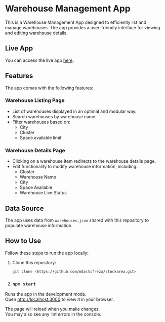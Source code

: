 # Warehouse Management App

This is a Warehouse Management App designed to efficiently list and manage warehouses. The app provides a user-friendly interface for viewing and editing warehouse details.

## Live App

You can access the live app [here](https://stockarea.vercel.app/).

## Features

The app comes with the following features:

### Warehouse Listing Page

- List of warehouses displayed in an optimal and modular way.
- Search warehouses by warehouse name.
- Filter warehouses based on:
  - City
  - Cluster
  - Space available limit

### Warehouse Details Page

- Clicking on a warehouse item redirects to the warehouse details page.
- Edit functionality to modify warehouse information, including:
  - Cluster
  - Warehouse Name
  - City
  - Space Available
  - Warehouse Live Status

## Data Source

The app uses data from `warehouses.json` shared with this repository to populate warehouse information.

## How to Use

Follow these steps to run the app locally:

1. Clone this repository:

   ```bash
   git clone <https://github.com/mdashifreza/stockarea.git>

2. ### `npm start`

Runs the app in the development mode.\
Open [http://localhost:3000](http://localhost:3000) to view it in your browser.

The page will reload when you make changes.\
You may also see any lint errors in the console.
